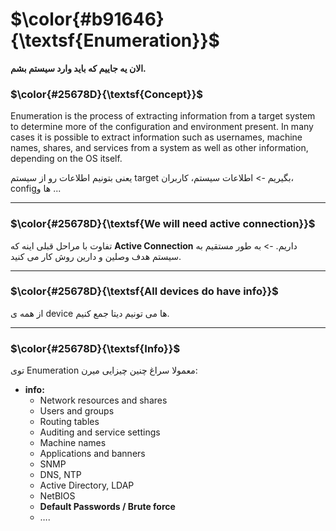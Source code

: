 $\color{#b91646}{\textsf{Enumeration}}$
=======================================

**الان یه جاییم که باید وارد سیستم بشم.**

### $\color{#25678D}{\textsf{Concept}}$

Enumeration is the process of extracting information from a target system to determine more of the configuration and environment present. In many cases it is possible to extract information such as usernames, machine names, shares, and services from a system as 	well as other information, depending on the OS itself.

یعنی بتونیم اطلاعات رو از سیستم target بگیریم -> اطلاعات سیستم، کاربران، configها و ...

_____________________________

### $\color{#25678D}{\textsf{We will need active connection}}$

تفاوت با مراحل قبلی اینه که **Active Connection** داریم. -> به طور مستقیم به سیستم هدف وصلین و دارین روش کار می کنید.

____________________

### $\color{#25678D}{\textsf{All devices do have info}}$

از همه ی device ها می تونیم دیتا جمع کنیم.

______________________________
### $\color{#25678D}{\textsf{Info}}$

توی Enumeration معمولا سراغ چنین چیزایی میرن:

- **info:**
  - Network resources and shares
  - Users and groups
  - Routing tables
  - Auditing and service settings
  - Machine names
  - Applications and banners
  - SNMP
  - DNS, NTP
  - Active Directory, LDAP
  - NetBIOS
  - **Default Passwords / Brute force**
  - ….

